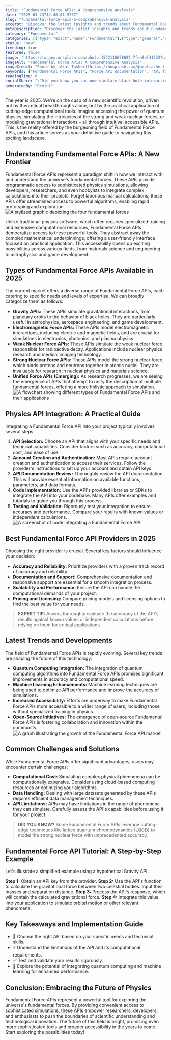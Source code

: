```yaml
---
title: "Fundamental Force APIs: A Comprehensive Analysis"
date: "2025-03-23T12:40:01.973Z"
slug: "fundamental-force-apis-a-comprehensive-analysis"
excerpt: "Discover the latest insights and trends about Fundamental Force APIs. This comprehensive guide covers everything you need to know about Fundamental Force APIs in 2025."
metaDescription: "Discover the latest insights and trends about Fundamental Force APIs. This comprehensive guide covers everything you need to know about Fundamental Force A..."
category: "Fundamental"
categories: [{"type":"exact","name":"Fundamental"},{"type":"general","name":"Physics"},{"type":"medium","name":"Particle Physics"},{"type":"specific","name":"Quantum Field Theory"},{"type":"niche","name":"Standard Model"}]
status: "new"
trending: true
featured: false
image: "https://images.unsplash.com/photo-1522118658082-7fea8ef41532?q=85&w=1200&fit=max&fm=webp&auto=compress"
imageAlt: "Fundamental Force APIs: A Comprehensive Analysis"
imageCredit: "Photo by [Aral Tasher](https://unsplash.com/@araltasher) on Unsplash"
keywords: ["Fundamental Force APIs", "Force API documentation", "API for fundamental forces", "quantum physics API", "physics API integration", "buy fundamental force API", "fundamental force API pricing", "best fundamental force API providers", "fundamental force API tutorial", "how to use fundamental force API"]
readingTime: 6
socialShare: "\"Did you know you can now simulate black hole interactions or model radioactive decay using readily available APIs? The era of accessible quantum physics is here!\""
generatedBy: "Gemini"
---
```




The year is 2025.  We're on the cusp of a new scientific revolution, driven not by theoretical breakthroughs alone, but by the practical application of cutting-edge computational tools.  Imagine accessing the power of quantum physics, simulating the intricacies of the strong and weak nuclear forces, or modeling gravitational interactions – all through intuitive, accessible APIs. This is the reality offered by the burgeoning field of Fundamental Force APIs, and this article serves as your definitive guide to navigating this exciting landscape.

## Understanding Fundamental Force APIs: A New Frontier

Fundamental Force APIs represent a paradigm shift in how we interact with and understand the universe's fundamental forces.  These APIs provide programmatic access to sophisticated physics simulations, allowing developers, researchers, and even hobbyists to integrate complex calculations into their projects. Forget laborious manual calculations; these APIs offer streamlined access to powerful algorithms, enabling rapid prototyping and exploration.  ![A stylized graphic depicting the four fundamental forces](https://images.unsplash.com/photo-1522118658082-7fea8ef41532?q=85&w=1200&fit=max&fm=webp&auto=compress)

Unlike traditional physics software, which often requires specialized training and extensive computational resources, Fundamental Force APIs democratize access to these powerful tools. They abstract away the complex mathematical underpinnings, offering a user-friendly interface focused on practical application. This accessibility opens up exciting possibilities across various fields, from materials science and engineering to astrophysics and game development.

## Types of Fundamental Force APIs Available in 2025

The current market offers a diverse range of Fundamental Force APIs, each catering to specific needs and levels of expertise.  We can broadly categorize them as follows:

* **Gravity APIs:** These APIs simulate gravitational interactions, from planetary orbits to the behavior of black holes.  They are particularly useful in astrophysics, aerospace engineering, and game development.
* **Electromagnetic Force APIs:** These APIs model electromagnetic interactions, including electric and magnetic fields, and are crucial for simulations in electronics, photonics, and plasma physics.
* **Weak Nuclear Force APIs:**  These APIs simulate the weak nuclear force, responsible for radioactive decay.  Applications include nuclear physics research and medical imaging technology.
* **Strong Nuclear Force APIs:**  These APIs model the strong nuclear force, which binds protons and neutrons together in atomic nuclei.  They are invaluable for research in nuclear physics and materials science.
* **Unified Force APIs (Emerging):**  As research progresses, we are seeing the emergence of APIs that attempt to unify the description of multiple fundamental forces, offering a more holistic approach to simulation. ![A flowchart showing different types of Fundamental Force APIs and their applications](https://images.unsplash.com/photo-1650310104179-194d39689c75?q=85&w=1200&fit=max&fm=webp&auto=compress)

##  Physics API Integration: A Practical Guide

Integrating a Fundamental Force API into your project typically involves several steps:

1. **API Selection:** Choose an API that aligns with your specific needs and technical capabilities. Consider factors such as accuracy, computational cost, and ease of use.
2. **Account Creation and Authentication:**  Most APIs require account creation and authentication to access their services.  Follow the provider's instructions to set up your account and obtain API keys.
3. **API Documentation Review:** Thoroughly review the API documentation. This will provide essential information on available functions, parameters, and data formats.
4. **Code Implementation:** Use the API's provided libraries or SDKs to integrate the API into your codebase.  Many APIs offer examples and tutorials to guide you through this process.
5. **Testing and Validation:**  Rigorously test your integration to ensure accuracy and performance.  Compare your results with known values or independent calculations. ![A screenshot of code integrating a Fundamental Force API](https://images.unsplash.com/photo-1650310104062-5e08d983470d?q=85&w=1200&fit=max&fm=webp&auto=compress)

##  Best Fundamental Force API Providers in 2025

Choosing the right provider is crucial.  Several key factors should influence your decision:

* **Accuracy and Reliability:**  Prioritize providers with a proven track record of accuracy and reliability.
* **Documentation and Support:**  Comprehensive documentation and responsive support are essential for a smooth integration process.
* **Scalability and Performance:**  Ensure the API can handle the computational demands of your project.
* **Pricing and Licensing:**  Compare pricing models and licensing options to find the best value for your needs.

> **EXPERT TIP:**  Always thoroughly evaluate the accuracy of the API's results against known values or independent calculations before relying on them for critical applications.

##  Latest Trends and Developments

The field of Fundamental Force APIs is rapidly evolving.  Several key trends are shaping the future of this technology:

* **Quantum Computing Integration:**  The integration of quantum computing algorithms into Fundamental Force APIs promises significant improvements in accuracy and computational speed.
* **Machine Learning Enhancements:**  Machine learning techniques are being used to optimize API performance and improve the accuracy of simulations.
* **Increased Accessibility:**  Efforts are underway to make Fundamental Force APIs more accessible to a wider range of users, including those without specialized training in physics.
* **Open-Source Initiatives:** The emergence of open-source Fundamental Force APIs is fostering collaboration and innovation within the community. ![A graph illustrating the growth of the Fundamental Force API market](https://images.unsplash.com/photo-1650310104053-81f7704d5922?q=85&w=1200&fit=max&fm=webp&auto=compress)

## Common Challenges and Solutions

While Fundamental Force APIs offer significant advantages, users may encounter certain challenges:

* **Computational Cost:**  Simulating complex physical phenomena can be computationally expensive.  Consider using cloud-based computing resources or optimizing your algorithms.
* **Data Handling:**  Dealing with large datasets generated by these APIs requires efficient data management techniques.
* **API Limitations:**  APIs may have limitations in the range of phenomena they can simulate.  Carefully assess the API's capabilities before using it for your project.

> **DID YOU KNOW?**  Some Fundamental Force APIs leverage cutting-edge techniques like lattice quantum chromodynamics (LQCD) to model the strong nuclear force with unprecedented accuracy.

##  Fundamental Force API Tutorial: A Step-by-Step Example

Let's illustrate a simplified example using a hypothetical Gravity API:

**Step 1:**  Obtain an API key from the provider.
**Step 2:**  Use the API's function to calculate the gravitational force between two celestial bodies.  Input their masses and separation distance.
**Step 3:**  Process the API's response, which will contain the calculated gravitational force.
**Step 4:**  Integrate this value into your application to simulate orbital motion or other relevant phenomena.

## Key Takeaways and Implementation Guide

* 🔑 Choose the right API based on your specific needs and technical skills.
* ⚡ Understand the limitations of the API and its computational requirements.
* ✅ Test and validate your results rigorously.
* 🚀 Explore the potential of integrating quantum computing and machine learning for enhanced performance.

## Conclusion: Embracing the Future of Physics

Fundamental Force APIs represent a powerful tool for exploring the universe's fundamental forces. By providing convenient access to sophisticated simulations, these APIs empower researchers, developers, and enthusiasts to push the boundaries of scientific understanding and technological innovation.  The future of this field is bright, promising even more sophisticated tools and broader accessibility in the years to come.  Start exploring the possibilities today!

